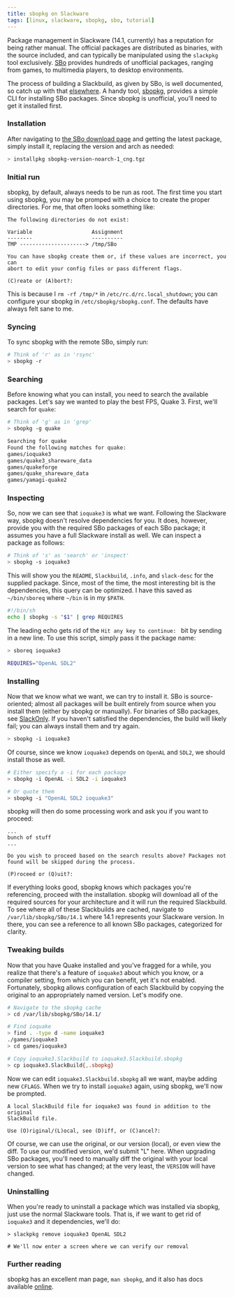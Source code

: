 ```yaml
---
title: sbopkg on Slackware
tags: [linux, slackware, sbopkg, sbo, tutorial]
---
```


Package management in Slackware (14.1, currently) has a reputation for being rather manual. The official packages are distributed as binaries, with the source included, and can typically be manipulated using the `slackpkg` tool exclusively. [SBo](http://slackbuilds.org/) provides hundreds of unofficial packages, ranging from games, to multimedia players, to desktop environments.

The process of building a Slackbuild, as given by SBo, is well documented, so catch up with that [elsewhere](http://slackbuilds.org/howto/). A handy tool, [sbopkg](http://sbopkg.org/), provides a simple CLI for installing SBo packages. Since sbopkg is unofficial, you'll need to get it installed first.

### Installation
After navigating to [the SBo download page](http://sbopkg.org/downloads.php) and getting the latest package, simply install it, replacing the version and arch as needed:

```bash
> installpkg sbopkg-version-noarch-1_cng.tgz
```

### Initial run
sbopkg, by default, always needs to be run as root. The first time you start using sbopkg, you may be promped with a choice to create the proper directories. For me, that often looks something like:

```
The following directories do not exist:

Variable                   Assignment
--------                   ----------
TMP ---------------------> /tmp/SBo

You can have sbopkg create them or, if these values are incorrect, you can
abort to edit your config files or pass different flags.

(C)reate or (A)bort?:
```

This is because I `rm -rf /tmp/*` in `/etc/rc.d/rc.local_shutdown`; you can configure your sbopkg in `/etc/sbopkg/sbopkg.conf`. The defaults have always felt sane to me.

### Syncing
To sync sbopkg with the remote SBo, simply run:

```bash
# Think of 'r' as in 'rsync'
> sbopkg -r
```

### Searching
Before knowing what you can install, you need to search the available packages. Let's say we wanted to play the best FPS, Quake 3. First, we'll search for `quake`:

```bash
# Think of 'g' as in 'grep'
> sbopkg -g quake

Searching for quake
Found the following matches for quake:
games/ioquake3
games/quake3_shareware_data
games/quakeforge
games/quake_shareware_data
games/yamagi-quake2
```

### Inspecting
So, now we can see that `ioquake3` is what we want. Following the Slackware way, sbopkg doesn't resolve dependencies for you. It does, however, provide you with the required SBo packages of each SBo package; it assumes you have a full Slackware install as well. We can inspect a package as follows:

```bash
# Think of 's' as 'search' or 'inspect'
> sbopkg -s ioquake3
```

This will show you the `README`, `Slackbuild`, `.info`, and `slack-desc` for the supplied package. Since, most of the time, the most interesting bit is the dependencies, this query can be optimized. I have this saved as `~/bin/sboreq` where `~/bin` is in my `$PATH`.

```bash
#!/bin/sh
echo | sbopkg -s "$1" | grep REQUIRES
```

The leading echo gets rid of the `Hit any key to continue: ` bit by sending in a new line. To use this script, simply pass it the package name:

```bash
> sboreq ioquake3

REQUIRES="OpenAL SDL2"
```

### Installing
Now that we know what we want, we can try to install it. SBo is source-oriented; almost all packages will be built entirely from source when you install them (either by sbopkg or manually). For binaries of SBo packages, see [SlackOnly](http://slackonly.com/). If you haven't satisfied the dependencies, the build will likely fail; you can always install them and try again.

```bash
> sbopkg -i ioquake3
```

Of course, since we know `ioquake3` depends on `OpenAL` and `SDL2`, we should install those as well.

```bash
# Either specify a -i for each package
> sbopkg -i OpenAL -i SDL2 -i ioquake3

# Or quote them
> sbopkg -i "OpenAL SDL2 ioquake3"
```

sbopkg will then do some processing work and ask you if you want to proceed:

```
...
bunch of stuff
...

Do you wish to proceed based on the search results above? Packages not
found will be skipped during the process.

(P)roceed or (Q)uit?:
```

If everything looks good, sbopkg knows which packages you're referencing, proceed with the installation. sbopkg will download all of the required sources for your architecture and it will run the required Slackbuild. To see where all of these Slackbuilds are cached, navigate to `/var/lib/sbopkg/SBo/14.1` where 14.1 represents your Slackware version. In there, you can see a reference to all known SBo packages, categorized for clarity.

### Tweaking builds
Now that you have Quake installed and you've fragged for a while, you realize that there's a feature of `ioquake3` about which you know, or a compiler setting, from which you can benefit, yet it's not enabled. Fortunately, sbopkg allows configuration of each Slackbuild by copying the original to an appropriately named version. Let's modify one.

```bash
# Navigate to the sbopkg cache
> cd /var/lib/sbopkg/SBo/14.1/

# Find ioquake
> find . -type d -name ioquake3
./games/ioquake3
> cd games/ioquake3

# Copy ioquake3.Slackbuild to ioquake3.Slackbuild.sbopkg
> cp ioquake3.SlackBuild{,.sbopkg}
```

Now we can edit `ioquake3.Slackbuild.sbopkg` all we want, maybe adding new `CFLAGS`. When we try to install `ioquake3` again, using sbopkg, we'll now be prompted.

```
A local SlackBuild file for ioquake3 was found in addition to the original
SlackBuild file.

Use (O)riginal/(L)ocal, see (D)iff, or (C)ancel?:
```

Of course, we can use the original, or our version (local), or even view the diff. To use our modified version, we'd submit "L" here. When upgrading SBo packages, you'll need to manually diff the original with your local version to see what has changed; at the very least, the `VERSION` will have changed.

### Uninstalling
When you're ready to uninstall a package which was installed via sbopkg, just use the normal Slackware tools. That is, if we want to get rid of `ioquake3` and it dependencies, we'll do:

```
> slackpkg remove ioquake3 OpenAL SDL2

# We'll now enter a screen where we can verify our removal
```

### Further reading
sbopkg has an excellent man page, `man sbopkg`, and it also has docs available [online](http://sbopkg.org/docs.php).
